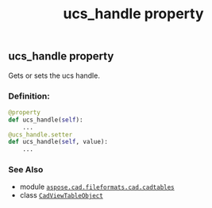 ﻿---
title: ucs_handle property
second_title: Aspose.CAD for Python via .NET API References
description: 
type: docs
weight: 360
url: /python-net/aspose.cad.fileformats.cad.cadtables/cadviewtableobject/ucs_handle/
is_root: false
---

## ucs_handle property


Gets or sets the ucs handle.
### Definition:
```python
@property
def ucs_handle(self):
    ...
@ucs_handle.setter
def ucs_handle(self, value):
    ...
```

### See Also
* module [`aspose.cad.fileformats.cad.cadtables`](../../)
* class [`CadViewTableObject`](/cad/python-net/aspose.cad.fileformats.cad.cadtables/cadviewtableobject)
